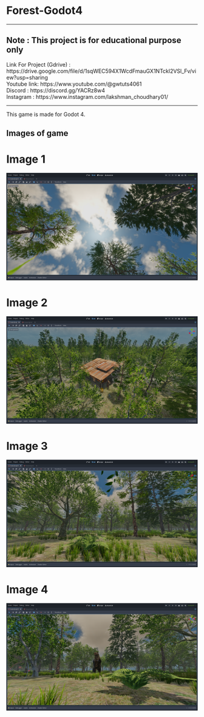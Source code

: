 # Forest-Godot4
<hr>
<h2>Note : This project is for educational purpose only</h2>
Link For Project (Gdrive) : https://drive.google.com/file/d/1sqWEC594X1WcdFmauGX1NTckl2VSl_Fv/view?usp=sharing <br>
Youtube link: https://www.youtube.com/@gwtuts4061 <br>
Discord : https://discord.gg/YACRz8w4 <br>
Instagram : https://www.instagram.com/lakshman_choudhary01/ <br>
<hr>
This game is made for Godot 4. 
<h2>Images of game </h2>
<h1> Image 1 </h1>
<img src="https://github.com/Lakshman-YT/Forest-Godot4/blob/main/Images/3.png">
<h1> Image 2 </h1>
<img src="https://github.com/Lakshman-YT/Forest-Godot4/blob/main/Images/1.png">
<h1> Image 3 </h1>
<img src="https://github.com/Lakshman-YT/Forest-Godot4/blob/main/Images/2.png">
<h1> Image 4 </h1>
<img src="https://github.com/Lakshman-YT/Forest-Godot4/blob/main/Images/4.png">
